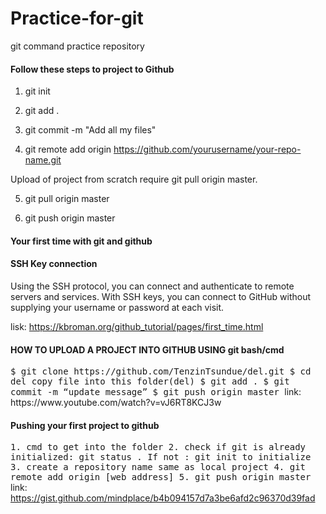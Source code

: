 # Practice-for-git
git command practice repository

#### Follow these steps to project to Github

1) git init

2) git add .

3) git commit -m "Add all my files"

4) git remote add origin https://github.com/yourusername/your-repo-name.git

Upload of project from scratch require git pull origin master.

5) git pull origin master

6) git push origin master

#### Your first time with git and github
#### SSH Key connection
Using the SSH protocol, you can connect and authenticate to remote servers and services. With SSH keys, you can connect to GitHub without supplying your username or password at each visit.<br>

lisk: https://kbroman.org/github_tutorial/pages/first_time.html

#### HOW TO UPLOAD A PROJECT INTO GITHUB USING git bash/cmd
<tt>
$ git clone https://github.com/TenzinTsundue/del.git
$ cd del
copy file into this folder(del)
$ git add .
$ git commit -m “update message”
$ git push origin master
</tt>
link: https://www.youtube.com/watch?v=vJ6RT8KCJ3w

#### Pushing your first project to github
<tt>1. cmd to get into the folder
2. check if git is already initialized: git status . If not : git init to initialize
3. create a repository name same as local project
4.  git remote add origin [web address]
5.  git push origin master</tt>
link: https://gist.github.com/mindplace/b4b094157d7a3be6afd2c96370d39fad
